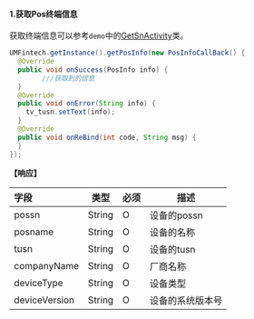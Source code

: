 #### 1.获取Pos终端信息

获取终端信息可以参考`demo`中的[GetSnActivity]()类。

```java
UMFintech.getInstance().getPosInfo(new PosInfoCallBack() {
  @Override  
  public void onSuccess(PosInfo info) {
		///获取到的信息
  }
  @Override
  public void onError(String info) {
    tv_tusn.setText(info); 
  }
  @Override
  public void onReBind(int code, String msg) {                 
  }  
});
```

**【响应】**


| 字段          | 类型   | 必须 | 描述             |
| :------------ | ------ | ---- | ---------------- |
| possn         | String | O    | 设备的possn      |
| posname       | String | O    | 设备的名称       |
| tusn          | String | O    | 设备的tusn       |
| companyName   | String | O    | 厂商名称         |
| deviceType    | String | O    | 设备类型         |
| deviceVersion | String | O    | 设备的系统版本号 |

